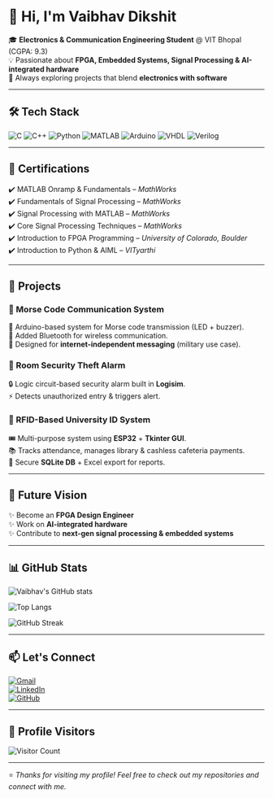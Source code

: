 # 👋 Hi, I'm Vaibhav Dikshit  

🎓 **Electronics & Communication Engineering Student** @ VIT Bhopal (CGPA: 9.3)  
💡 Passionate about **FPGA, Embedded Systems, Signal Processing & AI-integrated hardware**  
🚀 Always exploring projects that blend **electronics with software**  

---

## 🛠️ Tech Stack  

![C](https://img.shields.io/badge/C-00599C?style=for-the-badge&logo=c&logoColor=white)
![C++](https://img.shields.io/badge/C++-00599C?style=for-the-badge&logo=cplusplus&logoColor=white)
![Python](https://img.shields.io/badge/Python-3776AB?style=for-the-badge&logo=python&logoColor=white)
![MATLAB](https://img.shields.io/badge/MATLAB-orange?style=for-the-badge&logo=mathworks&logoColor=white)
![Arduino](https://img.shields.io/badge/Arduino-00979D?style=for-the-badge&logo=arduino&logoColor=white)
![VHDL](https://img.shields.io/badge/VHDL-512BD4?style=for-the-badge)
![Verilog](https://img.shields.io/badge/Verilog-FF6F00?style=for-the-badge)

---

## 📜 Certifications  

✔️ MATLAB Onramp & Fundamentals – *MathWorks*  
✔️ Fundamentals of Signal Processing – *MathWorks*  
✔️ Signal Processing with MATLAB – *MathWorks*  
✔️ Core Signal Processing Techniques – *MathWorks*  
✔️ Introduction to FPGA Programming – *University of Colorado, Boulder*  
✔️ Introduction to Python & AIML – *VITyarthi*  

---

## 🚀 Projects  

### 🔹 Morse Code Communication System  
📡 Arduino-based system for Morse code transmission (LED + buzzer).  
🔗 Added Bluetooth for wireless communication.  
🎯 Designed for **internet-independent messaging** (military use case).  

### 🔹 Room Security Theft Alarm  
🔒 Logic circuit-based security alarm built in **Logisim**.  
⚡ Detects unauthorized entry & triggers alert.  

### 🔹 RFID-Based University ID System  
🎟️ Multi-purpose system using **ESP32** + **Tkinter GUI**.  
📚 Tracks attendance, manages library & cashless cafeteria payments.  
💾 Secure **SQLite DB** + Excel export for reports.  

---

## 🌱 Future Vision  

✨ Become an **FPGA Design Engineer**  
✨ Work on **AI-integrated hardware**  
✨ Contribute to **next-gen signal processing & embedded systems**  

---

## 📊 GitHub Stats  

![Vaibhav's GitHub stats](https://github-readme-stats.vercel.app/api?username=Vaibhav140705&show_icons=true&theme=radical)  

![Top Langs](https://github-readme-stats.vercel.app/api/top-langs/?username=Vaibhav140705&layout=compact&theme=radical)  

![GitHub Streak](https://github-readme-streak-stats.herokuapp.com/?user=Vaibhav140705&theme=radical)  

---

## 📫 Let's Connect  

[![Gmail](https://img.shields.io/badge/Gmail-D14836?style=for-the-badge&logo=gmail&logoColor=white)](mailto:vaibhavdxt14@gmail.com)  
[![LinkedIn](https://img.shields.io/badge/LinkedIn-blue?style=for-the-badge&logo=linkedin&logoColor=white)](https://www.linkedin.com/in/vaibhav-dikshit-a225722b4/)  
[![GitHub](https://img.shields.io/badge/GitHub-black?style=for-the-badge&logo=github&logoColor=white)](https://github.com/Vaibhav140705)  

---

## 👀 Profile Visitors  

![Visitor Count](https://komarev.com/ghpvc/?username=Vaibhav140705&color=blue&style=for-the-badge)  

---

⭐️ *Thanks for visiting my profile! Feel free to check out my repositories and connect with me.*  
